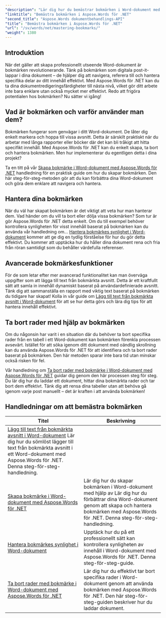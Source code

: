 ```yaml
---
"description": "Lär dig hur du bemästrar bokmärken i Word-dokument med Aspose.Words för .NET genom detaljerade handledningar. Förbättra dina dokumenthanteringsfärdigheter."
"linktitle": "Bemästra bokmärken i Aspose.Words för .NET"
"second_title": "Aspose.Words dokumentbehandlings-API"
"title": "Bemästra bokmärken i Aspose.Words för .NET"
"url": "/sv/words/net/mastering-bookmarks/"
"weight": 1380
---
```


## Introduktion

När det gäller att skapa professionellt utseende Word-dokument är bokmärken revolutionerande. Tänk på bokmärken som digitala post-it-lappar i dina dokument – de hjälper dig att navigera, referera till och hantera specifika delar av ditt innehåll effektivt. Med Aspose.Words för .NET kan du ta dina dokumentredigeringsfärdigheter till nästa nivå, vilket gör ditt arbete inte bara enklare utan också mycket mer effektivt. Redo att frigöra potentialen hos bokmärken? Nu sätter vi igång!

## Vad är bokmärken och varför använder man dem?

Bokmärken fungerar som genvägar i ditt Word-dokument. De låter dig enkelt markera och hoppa till vissa avsnitt. Detta är särskilt praktiskt när du arbetar med långa rapporter eller böcker där det kan bli tråkigt att hitta specifikt innehåll. Med Aspose.Words för .NET kan du enkelt skapa, ta bort och hantera bokmärken. Men hur implementerar du egentligen detta i dina projekt?

Ta en titt på vår [Skapa bokmärke i Word-dokument med Aspose.Words för .NET](./create-bookmark-in-word-document/) handledning för en praktisk guide om hur du skapar bokmärken. Den här steg-för-steg-metoden gör att du kan förbättra dina Word-dokument och göra dem enklare att navigera och hantera.

## Hantera dina bokmärken

När du väl har skapat bokmärken är det viktigt att veta hur man hanterar dem. Vad händer om du vill ta bort eller dölja vissa bokmärken? Som tur är gör Aspose.Words för .NET detta enkelt. Om du till exempel behöver kontrollera synligheten för visst innehåll baserat på bokmärken kan du använda vår handledning om... [Hantera bokmärkes synlighet i Word-dokument](./manage-bookmark-visibility-word-document/) kommer att ge dig en tydlig förståelse för hur du gör detta effektivt. Du kommer att upptäcka hur du håller dina dokument rena och fria från röran samtidigt som du behåller värdefulla referenser.

## Avancerade bokmärkesfunktioner

För de som letar efter mer avancerad funktionalitet kan man överväga uppgifter som att lägga till text från bokmärkta avsnitt. Detta är ett kraftfullt sätt att samla in innehåll dynamiskt baserat på användardefinierade avsnitt. Tänk dig att sammanställa en rapport med viktig text baserat på bokmärken du tidigare har skapat! Kolla in vår guide om [Lägg till text från bokmärkta avsnitt i Word-dokument](./append-text-from-bookmarked-sections/) för att se hur detta görs och lära dig tips för att hantera innehåll effektivt.

## Ta bort rader med hjälp av bokmärken

Om du någonsin har varit i en situation där du behöver ta bort specifika rader från en tabell i ett Word-dokument kan bokmärken förenkla processen avsevärt. Istället för att söka igenom ditt dokument med oändlig skrollning kan du använda Aspose.Words för .NET för att identifiera och ta bort rader baserat på bokmärken. Den här metoden sparar inte bara tid utan minskar också risken för fel. 

Vår handledning om [Ta bort rader med bokmärke i Word-dokument med Aspose.Words för .NET](./delete-row-by-bookmark-word-documents/) guidar dig genom den här processen steg för steg. Du lär dig hur du laddar ett dokument, hittar dina bokmärkta rader och tar bort dem effektivt. Tänk dig att rensa dina tabeller utan att behöva gå igenom varje post manuellt – det är kraften i att använda bokmärken! 


 ## Handledningar om att bemästra bokmärken
| Titel | Beskrivning |
| --- | --- |
| [Lägg till text från bokmärkta avsnitt i Word-dokument](./append-text-from-bookmarked-sections/) Lär dig hur du sömlöst lägger till text från bokmärkta avsnitt i ett Word-dokument med Aspose.Words för .NET. Denna steg-för-steg-handledning. |
| [Skapa bokmärke i Word-dokument med Aspose.Words för .NET](./create-bookmark-in-word-document/) | Lär dig hur du skapar bokmärken i Word-dokument med hjälp av Lär dig hur du förbättrar dina Word-dokument genom att skapa och hantera bokmärken med Aspose.Words för .NET. Denna steg-för-steg-handledning. |
| [Hantera bokmärkes synlighet i Word-dokument](./manage-bookmark-visibility-word-document/) | Upptäck hur du på ett professionellt sätt kan kontrollera synligheten av innehåll i Word-dokument med Aspose.Words för .NET. Denna steg-för-steg-guide. |
| [Ta bort rader med bokmärke i Word-dokument med Aspose.Words för .NET](./delete-row-by-bookmark-word-documents/) | Lär dig hur du effektivt tar bort specifika rader i Word-dokument genom att använda bokmärken med Aspose.Words för .NET. Den här steg-för-steg-guiden beskriver hur du laddar dokument. |